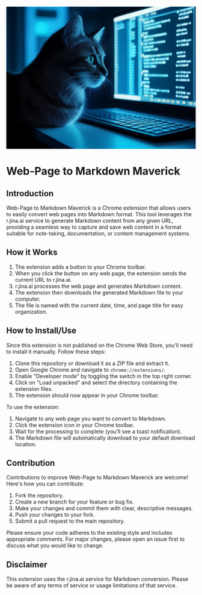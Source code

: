 ![Cover Image](cover.jpeg)

# Web-Page to Markdown Maverick

## Introduction

Web-Page to Markdown Maverick is a Chrome extension that allows users to easily convert web pages into Markdown format. This tool leverages the r.jina.ai service to generate Markdown content from any given URL, providing a seamless way to capture and save web content in a format suitable for note-taking, documentation, or content management systems.

## How it Works

1. The extension adds a button to your Chrome toolbar.
2. When you click the button on any web page, the extension sends the current URL to r.jina.ai.
3. r.jina.ai processes the web page and generates Markdown content.
4. The extension then downloads the generated Markdown file to your computer.
5. The file is named with the current date, time, and page title for easy organization.

## How to Install/Use

Since this extension is not published on the Chrome Web Store, you'll need to install it manually. Follow these steps:

1. Clone this repository or download it as a ZIP file and extract it.
2. Open Google Chrome and navigate to `chrome://extensions/`.
3. Enable "Developer mode" by toggling the switch in the top right corner.
4. Click on "Load unpacked" and select the directory containing the extension files.
5. The extension should now appear in your Chrome toolbar.

To use the extension:

1. Navigate to any web page you want to convert to Markdown.
2. Click the extension icon in your Chrome toolbar.
3. Wait for the processing to complete (you'll see a toast notification).
4. The Markdown file will automatically download to your default download location.

## Contribution

Contributions to improve Web-Page to Markdown Maverick are welcome! Here's how you can contribute:

1. Fork the repository.
2. Create a new branch for your feature or bug fix.
3. Make your changes and commit them with clear, descriptive messages.
4. Push your changes to your fork.
5. Submit a pull request to the main repository.

Please ensure your code adheres to the existing style and includes appropriate comments. For major changes, please open an issue first to discuss what you would like to change.

## Disclaimer

This extension uses the r.jina.ai service for Markdown conversion. Please be aware of any terms of service or usage limitations of that service.